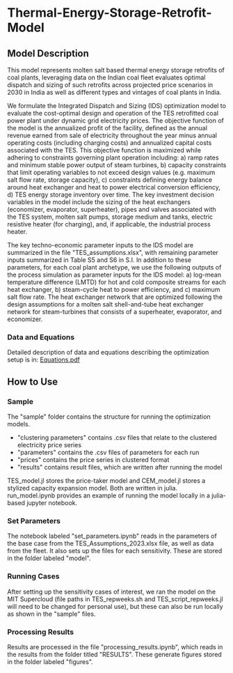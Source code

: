 # Thermal-Energy-Storage-Retrofit-Model

## Model Description

This model represents molten salt based thermal energy storage retrofits of coal plants, leveraging data on the Indian coal fleet evaluates optimal dispatch and sizing of such retrofits across projected price scenarios in 2030 in India as well as different types and vintages of coal plants in India. 

We formulate the Integrated Dispatch and Sizing (IDS) optimization model to evaluate the cost-optimal design and operation of the TES retrofitted coal power plant under dynamic grid electricity prices. The objective function of the model is the annualized profit of the facility, defined as the annual revenue earned from sale of electricity throughout the year minus annual operating costs (including charging costs) and annualized capital costs associated with the TES. This objective function is maximized while adhering to constraints governing plant operation including: a) ramp rates and minimum stable power output of steam turbines, b) capacity constraints that limit operating variables to not exceed design values (e.g. maximum salt flow rate, storage capacity), c) constraints defining energy balance around heat exchanger and heat to power electrical conversion efficiency, d) TES energy storage inventory over time. The key investment decision variables in the model include the sizing of the heat exchangers (economizer, evaporator, superheater), pipes and valves associated with the TES system, molten salt pumps, storage medium and tanks, electric resistive heater (for charging), and, if applicable, the industrial process heater. 

The key techno-economic parameter inputs to the IDS model are summarized in the file "TES_assumptions.xlsx", with remaining parameter inputs summarized in Table S5 and S6 in S.I. In addition to these parameters, for each coal plant archetype, we use the following outputs of the process simulation as parameter inputs for the IDS model: a) log-mean temperature difference (LMTD) for hot and cold composite streams for each heat exchanger, b) steam-cycle heat to power efficiency, and c) maximum salt flow rate. 
The heat exchanger network that are optimized following the design assumptions for a molten salt shell-and-tube heat exchanger network for steam-turbines that consists of a superheater, evaporator, and economizer. 

### Data and Equations
Detailed description of data and equations describing the optimization setup is in: 
[Equations.pdf](https://github.com/serenapatel315/Thermal-Energy-Storage-Retrofit-Model/files/14212777/Equations.pdf)

## How to Use 

### Sample 
The "sample" folder contains the structure for running the optimization models. 
* "clustering parameters" contains .csv files that relate to the clustered electricity price series 
* "parameters" contains the .csv files of parameters for each run 
* "prices" contains the price series in clustered format 
* "results" contains result files, which are written after running the model 

TES_model.jl stores the price-taker model and CEM_model.jl stores a stylized capacity expansion model. Both are written in julia. 
run_model.ipynb provides an example of running the model locally in a julia-based jupyter notebook. 


### Set Parameters
The notebook labeled "set_parameters.ipynb" reads in the parameters of the base case from the TES_Assumptions_2023.xlsx file, as well as data from the fleet. It also sets up the files for each sensitivity. These are stored in the folder labeled "model". 

### Running Cases
After setting up the sensitivity cases of interest, we ran the model on the MIT Supercloud (file paths in TES_repweeks.sh and TES_script_repweeks.jl will need to be changed for personal use), but these can also be run locally as shown in the "sample" files. 

### Processing Results
Results are processed in the file "processing_results.ipynb", which reads in the results from the folder titled "RESULTS". These generate figures stored in the folder labeled "figures". 



